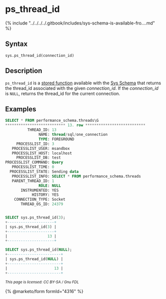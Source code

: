 # ps\_thread\_id

{% include "../../../../.gitbook/includes/sys-schema-is-available-fro....md" %}

## Syntax

```
sys.ps_thread_id(connection_id)
```

## Description

`ps_thread_id` is a [stored function](../../../../server-usage/stored-routines/stored-functions/) available with the [Sys Schema](../) that returns the thread\_id associated with the given _connection\_id_. If the _connection\_id_ is `NULL`, returns the thread\_id for the current connection.

## Examples

```sql
SELECT * FROM performance_schema.threads\G
*************************** 13. row ***************************
          THREAD_ID: 13
               NAME: thread/sql/one_connection
               TYPE: FOREGROUND
     PROCESSLIST_ID: 3
   PROCESSLIST_USER: msandbox
   PROCESSLIST_HOST: localhost
     PROCESSLIST_DB: test
PROCESSLIST_COMMAND: Query
   PROCESSLIST_TIME: 0
  PROCESSLIST_STATE: Sending data
   PROCESSLIST_INFO: SELECT * FROM performance_schema.threads
   PARENT_THREAD_ID: 1
               ROLE: NULL
       INSTRUMENTED: YES
            HISTORY: YES
    CONNECTION_TYPE: Socket
       THREAD_OS_ID: 24379


SELECT sys.ps_thread_id(3);
+---------------------+
| sys.ps_thread_id(3) |
+---------------------+
|                  13 |
+---------------------+

SELECT sys.ps_thread_id(NULL);
+------------------------+
| sys.ps_thread_id(NULL) |
+------------------------+
|                     13 |
+------------------------+
```

<sub>_This page is licensed: CC BY-SA / Gnu FDL_</sub>

{% @marketo/form formId="4316" %}

